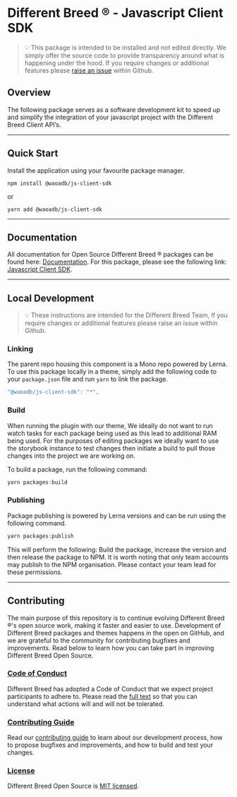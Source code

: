 # Different Breed ® - Javascript Client SDK

> 💡 This package is intended to be installed and not edited directly. We simply offer the source code to provide transparency around what is happening under the hood. If you require changes or additional features please [raise an issue](https://github.com/waoadb/opensource/issues) within Github.

## Overview

The following package serves as a software development kit to speed up and simplify the integration of your javascript project with the Different Breed Client API’s.

---

## Quick Start

Install the application using your favourite package manager.

`npm install @waoadb/js-client-sdk`

or

`yarn add @waoadb/js-client-sdk`

---

## Documentation

All documentation for Open Source Different Breed ® packages can be found here: [Documentation](https://opensource.differentbreed.events). For this package, please see the following link: [Javascript Client SDK](https://opensource.differentbreed.events/docs/js-client-sdk).

---

## Local Development

> 💡 These instructions are intended for the Different Breed Team, If you require changes or additional features please raise an issue within Github.

### Linking

The parent repo housing this component is a Mono repo powered by Lerna. To use this package locally in a theme, simply add the following code to your `package.json` file and run `yarn` to link the package.

```jsx
"@waoadb/js-client-sdk": "*",
```

### Build

When running the plugin with our theme, We ideally do not want to run watch tasks for each package being used as this lead to additional RAM being used. For the purposes of editing packages we ideally want to use the storybook instance to test changes then initiate a build to pull those changes into the project we are working on.

To build a package, run the following command:

```jsx
yarn packages:build
```

### Publishing

Package publishing is powered by Lerna versions and can be run using the following command.

```jsx
yarn packages:publish
```

This will perform the following: Build the package, increase the version and then release the package to NPM. It is worth noting that only team accounts may publish to the NPM organisation. Please contact your team lead for these permissions.

---

## Contributing

The main purpose of this repository is to continue evolving Different Breed ®'s open source work, making it faster and easier to use. Development of Different Breed packages and themes happens in the open on GitHub, and we are grateful to the community for contributing bugfixes and improvements. Read below to learn how you can take part in improving Different Breed Open Source.

### [Code of Conduct](https://opensource.differentbreed.events/docs/contributing/code-of-conduct)

Different Breed has adopted a Code of Conduct that we expect project participants to adhere to. Please read the [full text](https://opensource.differentbreed.events/docs/contributing/code-of-conduct) so that you can understand what actions will and will not be tolerated.

### [Contributing Guide](https://opensource.differentbreed.events/docs/contributing/)

Read our [contributing guide](https://opensource.differentbreed.events/docs/contributing/) to learn about our development process, how to propose bugfixes and improvements, and how to build and test your changes.

### [License](https://github.com/waoadb/open-source/blob/production/LICENSE)

Different Breed Open Source is [MIT licensed](https://github.com/waoadb/open-source/blob/production/LICENSE).
